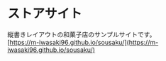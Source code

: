 # ストアサイト

縦書きレイアウトの和菓子店のサンプルサイトです。  
[https://m-iwasaki96.github.io/sousaku/](https://m-iwasaki96.github.io/sousaku/)
